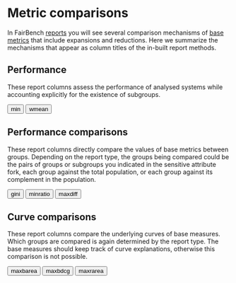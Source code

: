 # Metric comparisons

In FairBench [reports](../basics/reports.md) you will see 
several comparison mechanisms of [base metrics](metrics.md) that include expansions
and reductions. Here we summarize the mechanisms that
appear as column titles of the in-built report methods.

## Performance

These report columns assess the performance of analysed 
systems while accounting explicitly for the existence of
subgroups.

<button onclick="toggleCode('min', this)" class="toggle-reveal">
min</button>
<button onclick="toggleCode('wmean', this)" class="toggle-reveal">
wmean</button>

<div id="min" class="doc" markdown="span" style="display:none;">
Computes the minimum base metric value across all groups or
subgroups. Should have a high value to indicate that the base
metric has high value for even then less priviledged group.
</div>

<div id="wmean" class="doc" markdown="span" style="display:none;">
Computes the average of base metric values across
groups and subgroups, weighted by group size. This
places greater emphasis to more populous groups
or subgroups. High values indicate high performance
across groups, and low values worse performance.
This mostly helps get sense of whether a `min`
comparison is substantially smaller than the average.
</div>

## Performance comparisons

These report columns directly compare the values of
base metrics between groups. Depending on the report
type, the groups being compared could be the pairs of
groups or subgroups you indicated in the sensitive
attribute fork, each group against the total population,
or each group against its complement in the population.

<button onclick="toggleCode('gini', this)" class="toggle-reveal">
gini</button>
<button onclick="toggleCode('minratio', this)" class="toggle-reveal">
minratio</button>
<button onclick="toggleCode('maxdiff', this)" class="toggle-reveal">
maxdiff</button>

<div id="gini" class="doc" markdown="span" style="display:none;">
Computes the gini coefficient between metric values
across all groups or subgroups. Value of 0 indicates
that all groups achieve the same evaluation, whereas
value of 1 indicates full imbalance between metric
values.
</div>

<div id="minratio" class="doc" markdown="span" style="display:none;">
The minimum ratio between base metric values
across groups and subgroups. The comparison is made
pairwise between each pair of groups. Values closer
to zero indicate imbalances between metric values
are large between at least one pair of groups, 
and value of 1 indicates perfect equality in
the measure assessments.
</div>

<div id="maxdiff" class="doc" markdown="span" style="display:none;">
The maximum difference between base metric values
across groups and subgroups. The comparison is made
pairwise between each pair of groups. Values closer
to zero indicate that all groups achieve the same
evaluation, and larger values indicate the worst
deviation between groups. Contrary to 
`minratio` or the `gini`
coefficient, this comparison has the same units 
as the measure being evaluated.
</div>

## Curve comparisons

These report columns compare the underlying curves
of base measures. Which groups are compared is again
determined by the report type. The base measures should
keep track of curve explanations, otherwise this comparison
is not possible.

<button onclick="toggleCode('maxbarea', this)" class="toggle-reveal">
maxbarea</button>
<button onclick="toggleCode('maxbdcg', this)" class="toggle-reveal">
maxbdcg</button>
<button onclick="toggleCode('maxrarea', this)" class="toggle-reveal">
maxrarea</button>

<div id="maxbarea" class="doc" markdown="span" style="display:none;">
The maximum betweeness area between the curves used to
compute metrics. In detail, if the base metric contains a
curve in its explanation, these curves are retrieved
and compared between pairs of groups (the metric's
value itself is not used). The comparison considers
the areas between the curves. The worst area across
pairs of groups is reported. Zero area difference
indicates that all groups have similar areas.
</div>

<div id="maxbdcg" class="doc" markdown="span" style="display:none;">
A similar strategy to `maxbarea` where differences
are made to matter more through a normalized discounted
comulative gain (NDCG) weighting. This is ideal for
comparing the top hit rates of recommendation systems,
but the formula has also been generalized to account
for ROC curves, where false positive rate differences
matter more when they occur for the same
small negative rates. Zero relative area difference again
indicates that all groups have similar ROC curves.
</div>

<div id="maxrarea" class="doc" markdown="span" style="display:none;">
A similar strategy to `maxbarea` where the comparison
between curve points is made not through an absolute
difference but how much their ratio deviates from 1.
Zero relative area difference again
indicates that all groups have similar ROC curves.
</div>

<script>
function toggleCode(id, button) {
    var divsToHide = document.getElementsByClassName("doc");
    for(var i = 0; i < divsToHide.length; i++) {
        divsToHide[i].style.display = "none";
    }
    var codeBlock = document.getElementById(id);
    if (codeBlock.style.display === "none") {
        codeBlock.style.display = "block";
    } else {
        codeBlock.style.display = "none";
    }

    var buttons = document.getElementsByClassName("toggle-reveal");
    for (var j = 0; j < buttons.length; j++) {
        buttons[j].classList.remove("active");
    }
    button.classList.add("active");

}
</script>
